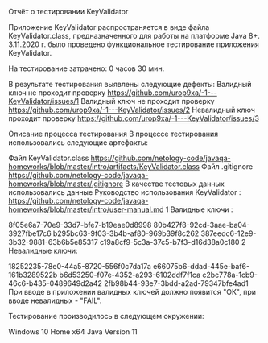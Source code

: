 Отчёт о тестировании KeyValidator

Приложение KeyValidator распространяется в виде файла KeyValidator.class, предназначенного для работы на платформе Java 8+.
3.11.2020 г. было проведено функциональное тестирование приложения KeyValidator.

На тестирование затрачено: 0 часов 30 мин.

В результате тестирования выявлены следующие дефекты:
Валидный ключ не проходит проверку
https://github.com/urop9xa/-1---KeyValidator/issues/1
Валидный ключ не проходит проверку 
https://github.com/urop9xa/-1---KeyValidator/issues/2
Невалидный ключ проходит проверку
https://github.com/urop9xa/-1---KeyValidator/issues/3

Описание процесса тестирования
В процессе тестирования использовались следующие артефакты:

Файл KeyValidator.class https://github.com/netology-code/javaqa-homeworks/blob/master/intro/artifacts/KeyValidator.class
Файл .gitignore  https://github.com/netology-code/javaqa-homeworks/blob/master/.gitignore
В качестве тестовых данных использовались данные Руководство использования KeyValidator :
https://github.com/netology-code/javaqa-homeworks/blob/master/intro/user-manual.md
1 Валидные ключи :

8f05e6a7-70e9-33d7-bfe7-b19eae0d8998
80b427f8-92cd-3aae-ba04-3927fbe17c6
b295bc63-9f03-3b4b-af80-969b39f8c262
387eedc6-12e9-3b32-9881-63b6b5e85317
c19a8cf9-5c3a-37c5-b7f3-d16d38a0c180
2 Невалидные ключи:

18252235-78e0-44a5-8720-556f0c7da17a
e66075b6-ddad-445e-baf6-161b3289522b
b6d53250-f07e-4352-a293-6102ddf7f1ca
c2bc778a-1cb9-46c6-b435-0489649d2a42
2fb98b44-93e7-3bdd-a2ad-79347bfe4ad1
При вводе в приложении валидных ключей должно появится "ОК", при вводе невалидных - "FAIL".

Тестирование производилось в следующем окружении:

Windows 10 Home x64
Java Version 11
